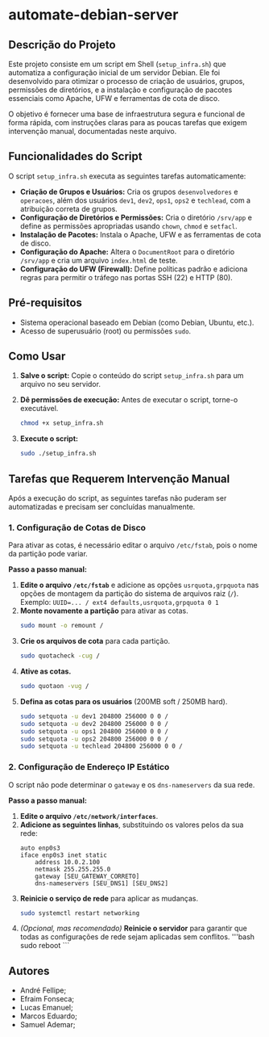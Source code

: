# automate-debian-server

## Descrição do Projeto

Este projeto consiste em um script em Shell (`setup_infra.sh`) que automatiza a configuração inicial de um servidor Debian. Ele foi desenvolvido para otimizar o processo de criação de usuários, grupos, permissões de diretórios, e a instalação e configuração de pacotes essenciais como Apache, UFW e ferramentas de cota de disco.

O objetivo é fornecer uma base de infraestrutura segura e funcional de forma rápida, com instruções claras para as poucas tarefas que exigem intervenção manual, documentadas neste arquivo.

## Funcionalidades do Script

O script `setup_infra.sh` executa as seguintes tarefas automaticamente:
- **Criação de Grupos e Usuários:** Cria os grupos `desenvolvedores` e `operacoes`, além dos usuários `dev1`, `dev2`, `ops1`, `ops2` e `techlead`, com a atribuição correta de grupos.
- **Configuração de Diretórios e Permissões:** Cria o diretório `/srv/app` e define as permissões apropriadas usando `chown`, `chmod` e `setfacl`.
- **Instalação de Pacotes:** Instala o Apache, UFW e as ferramentas de cota de disco.
- **Configuração do Apache:** Altera o `DocumentRoot` para o diretório `/srv/app` e cria um arquivo `index.html` de teste.
- **Configuração do UFW (Firewall):** Define políticas padrão e adiciona regras para permitir o tráfego nas portas SSH (22) e HTTP (80).

## Pré-requisitos

- Sistema operacional baseado em Debian (como Debian, Ubuntu, etc.).
- Acesso de superusuário (root) ou permissões `sudo`.

## Como Usar

1.  **Salve o script:** Copie o conteúdo do script `setup_infra.sh` para um arquivo no seu servidor.

2.  **Dê permissões de execução:** Antes de executar o script, torne-o executável.
    ```bash
    chmod +x setup_infra.sh
    ```

3.  **Execute o script:**
    ```bash
    sudo ./setup_infra.sh
    ```

## Tarefas que Requerem Intervenção Manual

Após a execução do script, as seguintes tarefas não puderam ser automatizadas e precisam ser concluídas manualmente.

### 1. Configuração de Cotas de Disco

Para ativar as cotas, é necessário editar o arquivo `/etc/fstab`, pois o nome da partição pode variar.

**Passo a passo manual:**
1.  **Edite o arquivo `/etc/fstab`** e adicione as opções `usrquota,grpquota` nas opções de montagem da partição do sistema de arquivos raiz (`/`).
    Exemplo: `UUID=... / ext4 defaults,usrquota,grpquota 0 1`
2.  **Monte novamente a partição** para ativar as cotas.
    ```bash
    sudo mount -o remount /
    ```
3.  **Crie os arquivos de cota** para cada partição.
    ```bash
    sudo quotacheck -cug /
    ```
4.  **Ative as cotas.**
    ```bash
    sudo quotaon -vug /
    ```
5.  **Defina as cotas para os usuários** (200MB soft / 250MB hard).
    ```bash
    sudo setquota -u dev1 204800 256000 0 0 /
    sudo setquota -u dev2 204800 256000 0 0 /
    sudo setquota -u ops1 204800 256000 0 0 /
    sudo setquota -u ops2 204800 256000 0 0 /
    sudo setquota -u techlead 204800 256000 0 0 /
    ```
### 2. Configuração de Endereço IP Estático

O script não pode determinar o `gateway` e os `dns-nameservers` da sua rede.

**Passo a passo manual:**
1.  **Edite o arquivo `/etc/network/interfaces`**.
2.  **Adicione as seguintes linhas**, substituindo os valores pelos da sua rede:
    ```
    auto enp0s3
    iface enp0s3 inet static
        address 10.0.2.100
        netmask 255.255.255.0
        gateway [SEU_GATEWAY_CORRETO]
        dns-nameservers [SEU_DNS1] [SEU_DNS2]
    ```
3.  **Reinicie o serviço de rede** para aplicar as mudanças.
    ```bash
    sudo systemctl restart networking
    ```
4.   *(Opcional, mas recomendado)* **Reinicie o servidor** para garantir que todas as configurações de rede sejam aplicadas sem conflitos.
    '''bash
    sudo reboot
    ```

## Autores

- André Fellipe;
- Efraim Fonseca;
- Lucas Emanuel;
- Marcos Eduardo;
- Samuel Ademar;
